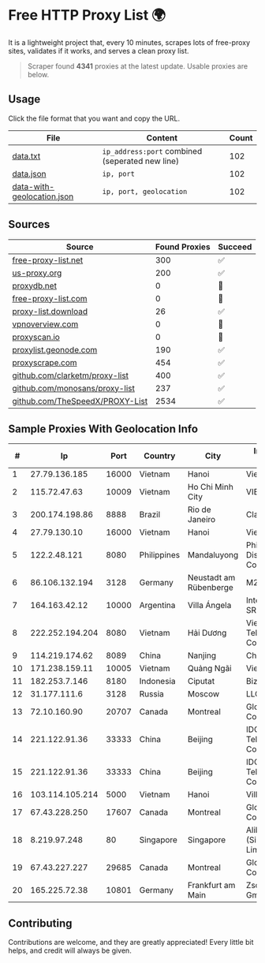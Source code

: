 
# Free HTTP Proxy List 🌍

It is a lightweight project that, every 10 minutes, scrapes lots of free-proxy sites, validates if it works, and serves a clean proxy list.


> Scraper found **4341** proxies at the latest update. Usable proxies are below.

## Usage

Click the file format that you want and copy the URL.


|File|Content|Count|
|----|-------|-----|
|[data.txt](https://raw.githubusercontent.com/themiralay/Proxy-List-World/master/data.txt)|`ip_address:port` combined (seperated new line)|102|
|[data.json](https://raw.githubusercontent.com/themiralay/Proxy-List-World/master/data.json)|`ip, port`|102|
|[data-with-geolocation.json](https://raw.githubusercontent.com/themiralay/Proxy-List-World/master/data-with-geolocation.json)|`ip, port, geolocation`|102|

## Sources

|Source|Found Proxies|Succeed|
|------|-------------|-------|
|[free-proxy-list.net](https://free-proxy-list.net)|300|✅|
|[us-proxy.org](https://www.us-proxy.org)|200|✅|
|[proxydb.net](http://proxydb.net)|0|🚫|
|[free-proxy-list.com](https://free-proxy-list.com/?page=&port=&type%5B%5D=http&type%5B%5D=https&up_time=0&search=Search)|0|🚫|
|[proxy-list.download](https://www.proxy-list.download/HTTP)|26|✅|
|[vpnoverview.com](https://vpnoverview.com/privacy/anonymous-browsing/free-proxy-servers)|0|🚫|
|[proxyscan.io](https://www.proxyscan.io)|0|🚫|
|[proxylist.geonode.com](https://proxylist.geonode.com/api/proxy-list?limit=300&page=1&sort_by=lastChecked&sort_type=desc&protocols=http,https)|190|✅|
|[proxyscrape.com](https://api.proxyscrape.com/v2/?request=displayproxies&protocol=http&timeout=10000&country=all&ssl=all&anonymity=all)|454|✅|
|[github.com/clarketm/proxy-list](https://raw.githubusercontent.com/clarketm/proxy-list/master/proxy-list-raw.txt)|400|✅|
|[github.com/monosans/proxy-list](https://raw.githubusercontent.com/monosans/proxy-list/main/proxies/http.txt)|237|✅|
|[github.com/TheSpeedX/PROXY-List](https://raw.githubusercontent.com/TheSpeedX/PROXY-List/master/http.txt)|2534|✅|


## Sample Proxies With Geolocation Info

|#|Ip|Port|Country|City|Internet Service Provider|
|-|--|----|-------|----|-------------------------|
|1|27.79.136.185|16000|Vietnam|Hanoi|Viettel Corporation|
|2|115.72.47.63|10009|Vietnam|Ho Chi Minh City|VIETELmetro|
|3|200.174.198.86|8888|Brazil|Rio de Janeiro|Claro S.A|
|4|27.79.130.10|16000|Vietnam|Hanoi|Viettel Corporation|
|5|122.2.48.121|8080|Philippines|Mandaluyong|Philippine Long Distance Telephone Co.|
|6|86.106.132.194|3128|Germany|Neustadt am Rübenberge|M247 Europe SRL|
|7|164.163.42.12|10000|Argentina|Villa Ángela|Interret Villa Angela SRL|
|8|222.252.194.204|8080|Vietnam|Hải Dương|VietNam Post and Telecom Corporation|
|9|114.219.174.62|8089|China|Nanjing|China Telecom|
|10|171.238.159.11|10005|Vietnam|Quảng Ngãi|Viettel Corporation|
|11|182.253.7.146|8180|Indonesia|Ciputat|Biznet Networks|
|12|31.177.111.6|3128|Russia|Moscow|LLC Smart Ape|
|13|72.10.160.90|20707|Canada|Montreal|GloboTech Communications|
|14|221.122.91.36|33333|China|Beijing|IDC, China Telecommunications Corporation|
|15|221.122.91.36|33333|China|Beijing|IDC, China Telecommunications Corporation|
|16|103.114.105.214|5000|Vietnam|Hanoi|Village 1|
|17|67.43.228.250|17607|Canada|Montreal|GloboTech Communications|
|18|8.219.97.248|80|Singapore|Singapore|Alibaba Cloud (Singapore) Private Limited|
|19|67.43.227.227|29685|Canada|Montreal|GloboTech Communications|
|20|165.225.72.38|10801|Germany|Frankfurt am Main|Zscaler Switzerland GmbH|



## Contributing

Contributions are welcome, and they are greatly appreciated! Every
little bit helps, and credit will always be given.


